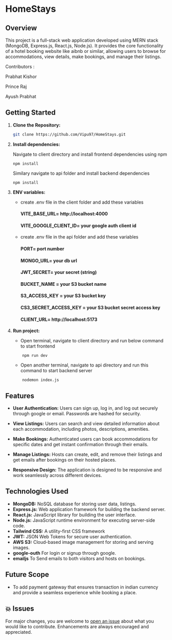 # HomeStays

## Overview

This project is a full-stack web application developed using MERN stack (MongoDB, Express.js, React.js, Node.js). It provides the core functionality of a hotel booking website like aibnb or similar, allowing users to browse for accommodations, view details, make bookings, and manage their listings.


Contributors :

Prabhat Kishor

Prince Raj

Ayush Prabhat

## Getting Started

1. **Clone the Repository:**

   ```bash
   git clone https://github.com/Vipu97/HomeStays.git

   ```

2. **Install dependencies:**

   Navigate to client directory and install frontend dependencies using npm

   ```
   npm install
   ```

   Similary navigate to api folder and install backend dependencies

   ```
   npm install
   ```

3. **ENV variables:**

   - create .env file in the client folder and add these variables

     #### VITE_BASE_URL= http://localhost:4000
     #### VITE_GOOGLE_CLIENT_ID= your google auth client id

   - create .env file in the api folder and add these variables

     #### PORT= port number

     #### MONGO_URL= your db url

     #### JWT_SECRET= your secret (string)

     #### BUCKET_NAME = your S3 bucket name

     #### S3_ACCESS_KEY = your S3 bucket key

     #### CS3_SECRET_ACCESS_KEY = your S3 bucket secret access key

     #### CLIENT_URL= http://localhost:5173

4. **Run project:**
   - Open terminal, navigate to client directory and run below command to start frontend
   ```
       npm run dev
   ```
   - Open another terminal, navigate to api directory and run this command to start backend server
   ```
       nodemon index.js
   ```

## Features

- **User Authentication:** Users can sign up, log in, and log out securely through google or email. Passwords are hashed for security.

- **View Listings:** Users can search and view detailed information about each accommodation, including photos, descriptions, amenities.

- **Make Bookings:** Authenticated users can book accommodations for specific dates and get instant confirmation through their emails.

- **Manage Listings:** Hosts can create, edit, and remove their listings and get emails after bookings on their hosted places.

- **Responsive Design:** The application is designed to be responsive and work seamlessly across different devices.

## Technologies Used

- **MongoDB:** NoSQL database for storing user data, listings.
- **Express.js:** Web application framework for building the backend server.
- **React.js:** JavaScript library for building the user interface.
- **Node.js:** JavaScript runtime environment for executing server-side code.
- **Tailwind CSS:** A utility-first CSS framework
- **JWT:** JSON Web Tokens for secure user authentication.
- **AWS S3:** Cloud-based image management for storing and serving images.
- **google-outh** For login or signup through google.
- **emailjs** To Send emails to both visitors and hosts on bookings.

## Future Scope

- To add payment gateway that ensures transaction in indian currency and provide a seamless experience while booking a place.


## 💥 Issues

For major changes, you are welcome to [open an issue](https://github.com/EddieHubCommunity/LinkFree/issues/new/choose) about what you would like to contribute. Enhancements are always encouraged and appreciated.
